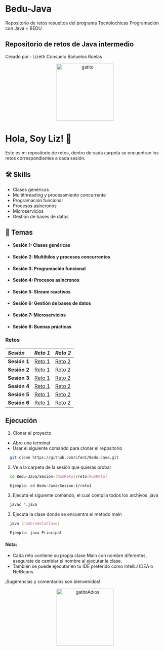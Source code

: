 # Bedu-Java

Repositorio de retos resueltos del programa Tecnolochicas Programación con Java + BEDU

## Repositorio de retos de Java intermedio

Creado por : Lizeth Consuelo Bañuelos Ruelas

<p  align="center">
    <img  src="https://media.giphy.com/media/JIX9t2j0ZTN9S/giphy.gif"  alt="gatito"  width="180"/>
</p>


# Hola, Soy Liz! 👋
Este es mi repositorio de retos, dentro de cada carpeta se encuentran los retos correspondientes a cada sesión.


## 🛠 Skills

- Clases genéricas
- Multithreading y procesamiento concurrente
- Programación funcional
- Procesos asíncronos
- Microservicios
- Gestión de bases de datos

## 📂 Temas

-  #### Sesión 1: Clases genéricas
-  #### Sesión 2: Multihilos y procesos concurrentes
-  #### Sesión 3: Programación funcional
-  #### Sesión 4: Procesos asíncronos
-  #### Sesión 5: Stream reactivos
-  #### Sesión 6: Gestión de bases de datos
-  #### Sesión 7: Microservicios
-  #### Sesión 8: Buenas prácticas


  ### Retos

| *Sesión* | *Reto 1* | *Reto 2* |
| :--- | :---: | :--- |
| **Sesión 1** | [Reto 1](https://github.com/LfenC/Bedu-Java-2/tree/main/Sesion-1/reto1) | [Reto 2](https://github.com/LfenC/Bedu-Java-2/tree/main/Sesion-1/reto2) |
| **Sesión 2** | [Reto 1](https://github.com/LfenC/Bedu-Java-2/tree/main/Sesion-2/reto1) | [Reto 2](https://github.com/LfenC/Bedu-Java-2/tree/main/Sesion-2/reto2) |
| **Sesión 3** | [Reto 1](https://github.com/LfenC/Bedu-Java-2/tree/main/Sesion-3/reto1) | [Reto 2](https://github.com/LfenC/Bedu-Java-2/tree/main/Sesion-3/reto2) |
| **Sesión 4** | [Reto 1](https://github.com/LfenC/Bedu-Java-2/tree/main/Sesion-4/reto1) | [Reto 2](https://github.com/LfenC/Bedu-Java-2/tree/main/Sesion-4/reto2) |
| **Sesión 5** | [Reto 1](https://github.com/LfenC/Bedu-Java-2/tree/main/Sesion-5/reto1) | [Reto 2](https://github.com/LfenC/Bedu-Java-2/tree/main/Sesion-5/reto2) |
| **Sesión 6** | [Reto 1](https://github.com/LfenC/Bedu-Java-2/tree/main/Sesion-6/inventario/src/main/java/com/bedu/inventario) | [Reto 2](https://github.com/LfenC/Bedu-Java-2/tree/main/Sesion-6/ejemplo2/src/main/java/com/bedu/ejemplo2) |



## Ejecución

1. Clonar el proyecto
  - Abre una terminal
  - Usar el siguiente comando para clonar el repositorio

```bash
  git clone https://github.com/LfenC/Bedu-Java.git
```

2. Ve a la carpeta de la sesión que quieras probar

```bash
  cd Bedu-Java/Sesion-[NumReto]/reto[NumReto]

  Ejemplo: cd Bedu-Java/Sesion-1/reto1
```
3. Ejecuta el siguiente comando, el cual compila todos los archivos .java
```bash
  javac *.java
```
3. Ejecuta la clase donde se encuentra el método main
```bash
  java [nombredelaClase]

  Ejemplo: java Principal
```

#### Nota:
- Cada reto contiene su propia clase Main con nombre diferentes, asegurate de cambiar el nombre al ejecutar la clase.  
- También se puede ejecutar en tu IDE preferido como IntelliJ IDEA o NetBeans.



¡Sugerencias y comentarios son bienvenidos!

<p align="center">
  <img src="https://media.giphy.com/media/vFKqnCdLPNOKc/giphy.gif" alt="gatitoAdios" width="180"/>
</p>